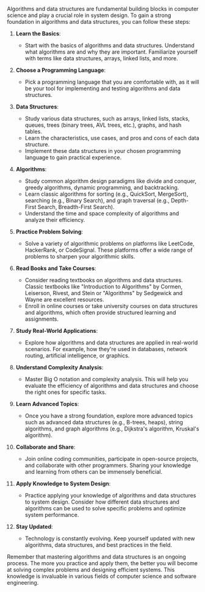 Algorithms and data structures are fundamental building blocks in computer science and play a crucial role in system design. To gain a strong foundation in algorithms and data structures, you can follow these steps:

1. **Learn the Basics**:
   - Start with the basics of algorithms and data structures. Understand what algorithms are and why they are important. Familiarize yourself with terms like data structures, arrays, linked lists, and more.

2. **Choose a Programming Language**:
   - Pick a programming language that you are comfortable with, as it will be your tool for implementing and testing algorithms and data structures.

3. **Data Structures**:
   - Study various data structures, such as arrays, linked lists, stacks, queues, trees (binary trees, AVL trees, etc.), graphs, and hash tables.
   - Learn the characteristics, use cases, and pros and cons of each data structure.
   - Implement these data structures in your chosen programming language to gain practical experience.

4. **Algorithms**:
   - Study common algorithm design paradigms like divide and conquer, greedy algorithms, dynamic programming, and backtracking.
   - Learn classic algorithms for sorting (e.g., QuickSort, MergeSort), searching (e.g., Binary Search), and graph traversal (e.g., Depth-First Search, Breadth-First Search).
   - Understand the time and space complexity of algorithms and analyze their efficiency.

5. **Practice Problem Solving**:
   - Solve a variety of algorithmic problems on platforms like LeetCode, HackerRank, or CodeSignal. These platforms offer a wide range of problems to sharpen your algorithmic skills.

6. **Read Books and Take Courses**:
   - Consider reading textbooks on algorithms and data structures. Classic textbooks like "Introduction to Algorithms" by Cormen, Leiserson, Rivest, and Stein or "Algorithms" by Sedgewick and Wayne are excellent resources.
   - Enroll in online courses or take university courses on data structures and algorithms, which often provide structured learning and assignments.

7. **Study Real-World Applications**:
   - Explore how algorithms and data structures are applied in real-world scenarios. For example, how they're used in databases, network routing, artificial intelligence, or graphics.

8. **Understand Complexity Analysis**:
   - Master Big O notation and complexity analysis. This will help you evaluate the efficiency of algorithms and data structures and choose the right ones for specific tasks.

9. **Learn Advanced Topics**:
   - Once you have a strong foundation, explore more advanced topics such as advanced data structures (e.g., B-trees, heaps), string algorithms, and graph algorithms (e.g., Dijkstra's algorithm, Kruskal's algorithm).

10. **Collaborate and Share**:
    - Join online coding communities, participate in open-source projects, and collaborate with other programmers. Sharing your knowledge and learning from others can be immensely beneficial.

11. **Apply Knowledge to System Design**:
    - Practice applying your knowledge of algorithms and data structures to system design. Consider how different data structures and algorithms can be used to solve specific problems and optimize system performance.

12. **Stay Updated**:
    - Technology is constantly evolving. Keep yourself updated with new algorithms, data structures, and best practices in the field.

Remember that mastering algorithms and data structures is an ongoing process. The more you practice and apply them, the better you will become at solving complex problems and designing efficient systems. This knowledge is invaluable in various fields of computer science and software engineering.